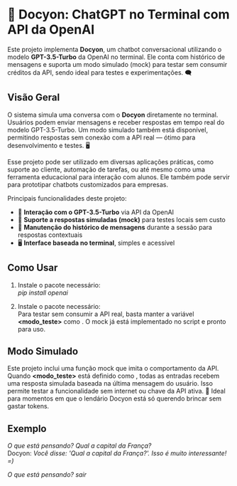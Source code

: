# 🤖 Docyon: ChatGPT no Terminal com API da OpenAI

Este projeto implementa **Docyon**, um chatbot conversacional utilizando o modelo **GPT-3.5-Turbo** da OpenAI no terminal. Ele conta com histórico de mensagens e suporta um modo simulado (mock) para testar sem consumir créditos da API, sendo ideal para testes e experimentações. 🗨️

## Visão Geral  
O sistema simula uma conversa com o **Docyon** diretamente no terminal. Usuários podem enviar mensagens e receber respostas em tempo real do modelo GPT-3.5-Turbo. Um modo simulado também está disponível, permitindo respostas sem conexão com a API real — ótimo para desenvolvimento e testes. 🖥️

Esse projeto pode ser utilizado em diversas aplicações práticas, como suporte ao cliente, automação de tarefas, ou até mesmo como uma ferramenta educacional para interação com alunos. Ele também pode servir para prototipar chatbots customizados para empresas.

Principais funcionalidades deste projeto:
- 🧠 **Interação com o GPT-3.5-Turbo** via API da OpenAI  
- 🧪 **Suporte a respostas simuladas (mock)** para testes locais sem custo  
- 📝 **Manutenção do histórico de mensagens** durante a sessão para respostas contextuais  
- 🖥️ **Interface baseada no terminal**, simples e acessível  

## Como Usar
1. Instale o pacote necessário:<br/>
  *pip install openai*
   
2. Instale o pacote necessário:<br/> 
   Para testar sem consumir a API real, basta manter a variável **<modo_teste>** como **<True>**.
   O mock já está implementado no script e pronto para uso.

## Modo Simulado
Este projeto inclui uma função mock que imita o comportamento da API. Quando **<modo_teste>** está definido como **<True>**, todas as entradas recebem uma resposta simulada baseada na última mensagem do usuário. Isso permite testar a funcionalidade sem internet ou chave da API ativa. 🧪
Ideal para momentos em que o lendário Docyon está só querendo brincar sem gastar tokens.

## Exemplo
*O que está pensando? Qual a capital da França?*  
Docyon: *Você disse: 'Qual a capital da França?'. Isso é muito interessante! =)*

*O que está pensando? sair*
